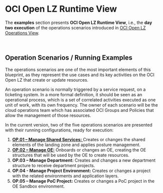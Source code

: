 # OCI Open LZ Runtime View

The **examples** section presents **OCI Open LZ Runtime View**, i.e., the **day two execution** of the operations scenarios introduced in [OCI Open LZ Operations View](../../design/OCI_Open_LZ.pdf).

&nbsp; 

## Operation Scenarios / Running Examples

The operations scenarios are one of the most important elements of this blueprint, as they represent the use cases and its key activities on the OCI Open LZ that create or update resources. 

An operation scenario is normally triggered by a service request, on a ticketing system. In a more formal definition, it should be seen as an operational process, which is a set of correlated activities executed as one unit of work, with its own frequency. The owner of each scenario will be the cloud operations team which has associated OCI Groups and Policies that allow the management of those resources. 

In the current version, two of the five operations scenarios are presented with their running configurations, ready for execution:
1. [**OP.01 – Manage Shared Services:** ](shared/readme.md)Creates or changes the shared elements of the landing zone and applies posture management.
2.  [**OP.02 – Manage OE:**](operating-entities/oe01/readme.md) Onboards or changes an OE, creating the OE structures that will be used by the OE to create resources.
3.  **OP.03 – Manage Department:** Creates and changes a new department structure to receive department projects.
4.  **OP.04 - Manage Project Environment:** Creates or changes a project with the related environments and application layers.
5.  **OP.05 – Manage PoC Project:** Creates or changes a PoC project in the OE Sandbox environment.


